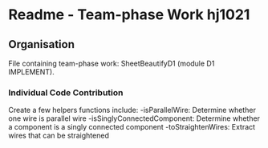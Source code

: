 # Readme - Team-phase Work hj1021
## Organisation
File containing team-phase work: SheetBeautifyD1 (module D1 IMPLEMENT). 

### Individual Code Contribution
Create a few helpers functions include:
-isParallelWire: Determine whether one wire is parallel wire
-isSinglyConnectedComponent: Determine whether a component is a singly connected component
-toStraightenWires: Extract wires that can be straightened